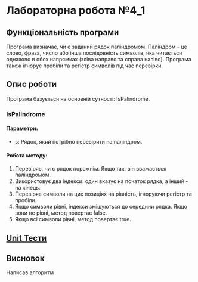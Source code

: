 # Лабораторна робота №4_1

## Функціональність програми

Програма визначає, чи є заданий рядок паліндромом. Паліндром - це слово, фраза, число або інша послідовність символів, яка читається однаково в обох напрямках (зліва направо та справа наліво). Програма також ігнорує пробіли та регістр символів під час перевірки.

## Опис роботи

Програма базується на основній сутності: IsPalindrome.

### IsPalindrome
#### Параметри:

- s: Рядок, який потрібно перевірити на паліндром.

#### Робота методу:

1. Перевіряє, чи є рядок порожнім. Якщо так, він вважається паліндромом.
2. Використовує два індекси: один вказує на початок рядка, а інший - на кінець.
3. Перевіряє символи на цих позиціях на рівність, ігноруючи регістр та пробіли.
4. Якщо символи рівні, індекси зміщуються до середини рядка. Якщо вони не рівні, метод повертає false.
5. Якщо всі символи рівні, метод повертає true.

## [Unit Тести](../../../../../test/java/org/university/lab4_1/README.md)

## Висновок
Написав алгоритм